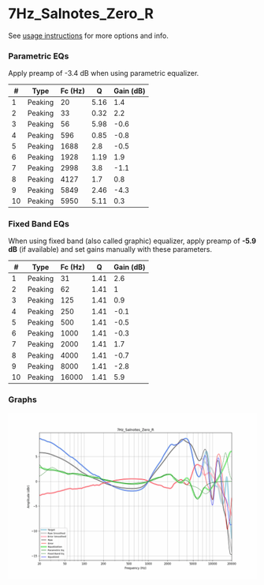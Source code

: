 # 7Hz_Salnotes_Zero_R
See [usage instructions](https://github.com/jaakkopasanen/AutoEq#usage) for more options and info.

### Parametric EQs
Apply preamp of -3.4 dB when using parametric equalizer.

|   # | Type    |   Fc (Hz) |    Q |   Gain (dB) |
|-----|---------|-----------|------|-------------|
|   1 | Peaking |        20 | 5.16 |         1.4 |
|   2 | Peaking |        33 | 0.32 |         2.2 |
|   3 | Peaking |        56 | 5.98 |        -0.6 |
|   4 | Peaking |       596 | 0.85 |        -0.8 |
|   5 | Peaking |      1688 | 2.8  |        -0.5 |
|   6 | Peaking |      1928 | 1.19 |         1.9 |
|   7 | Peaking |      2998 | 3.8  |        -1.1 |
|   8 | Peaking |      4127 | 1.7  |         0.8 |
|   9 | Peaking |      5849 | 2.46 |        -4.3 |
|  10 | Peaking |      5950 | 5.11 |         0.3 |

### Fixed Band EQs
When using fixed band (also called graphic) equalizer, apply preamp of **-5.9 dB** (if available) and set gains manually with these parameters.

|   # | Type    |   Fc (Hz) |    Q |   Gain (dB) |
|-----|---------|-----------|------|-------------|
|   1 | Peaking |        31 | 1.41 |         2.6 |
|   2 | Peaking |        62 | 1.41 |         1   |
|   3 | Peaking |       125 | 1.41 |         0.9 |
|   4 | Peaking |       250 | 1.41 |        -0.1 |
|   5 | Peaking |       500 | 1.41 |        -0.5 |
|   6 | Peaking |      1000 | 1.41 |        -0.3 |
|   7 | Peaking |      2000 | 1.41 |         1.7 |
|   8 | Peaking |      4000 | 1.41 |        -0.7 |
|   9 | Peaking |      8000 | 1.41 |        -2.8 |
|  10 | Peaking |     16000 | 1.41 |         5.9 |

### Graphs
![](./7Hz_Salnotes_Zero_R.png)
